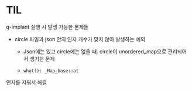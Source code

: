 # TIL

q-implant 실행 시 발생 가능한 문제들

- circle 파일과 json 안의 인자 개수가 맞지 않아 발생하는 예외

    - Json에는 있고 circle에는 없을 때. circle이 unordered_map으로 관리되어서 생기는 문제

    - `what(): _Map_base::at`

인자를 지워서 해결